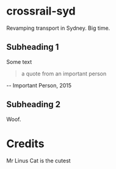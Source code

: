 # crossrail-syd
Revamping transport in Sydney. Big time. 

## Subheading 1

Some text

> a quote from an important person

-- Important Person, 2015

## Subheading 2

Woof.

# Credits

Mr Linus Cat is the cutest
